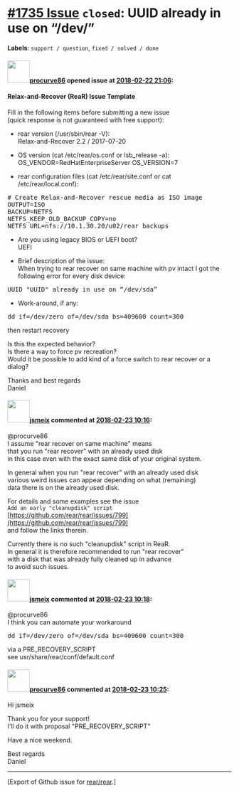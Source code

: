 [\#1735 Issue](https://github.com/rear/rear/issues/1735) `closed`: UUID <UUID> already in use on “/dev/<devicename>”
====================================================================================================================

**Labels**: `support / question`, `fixed / solved / done`

#### <img src="https://avatars.githubusercontent.com/u/20219180?v=4" width="50">[procurve86](https://github.com/procurve86) opened issue at [2018-02-22 21:06](https://github.com/rear/rear/issues/1735):

#### Relax-and-Recover (ReaR) Issue Template

Fill in the following items before submitting a new issue  
(quick response is not guaranteed with free support):

-   rear version (/usr/sbin/rear -V):  
    Relax-and-Recover 2.2 / 2017-07-20

-   OS version (cat /etc/rear/os.conf or lsb\_release -a):  
    OS\_VENDOR=RedHatEnterpriseServer OS\_VERSION=7

-   rear configuration files (cat /etc/rear/site.conf or cat
    /etc/rear/local.conf):

<pre>
# Create Relax-and-Recover rescue media as ISO image
OUTPUT=ISO
BACKUP=NETFS
NETFS_KEEP_OLD_BACKUP_COPY=no
NETFS_URL=nfs://10.1.30.20/u02/rear_backups
</pre>

-   Are you using legacy BIOS or UEFI boot?  
    UEFI

-   Brief description of the issue:  
    When trying to rear recover on same machine with pv intact I got the
    following error for every disk device:

<pre>
UUID "UUID" already in use on “/dev/sda”
</pre>

-   Work-around, if any:

<pre>
dd if=/dev/zero of=/dev/sda bs=409600 count=300
</pre>

then restart recovery

Is this the expected behavior?  
Is there a way to force pv recreation?  
Would it be possible to add kind of a force switch to rear recover or a
dialog?

Thanks and best regards  
Daniel

#### <img src="https://avatars.githubusercontent.com/u/1788608?u=925fc54e2ce01551392622446ece427f51e2f0ce&v=4" width="50">[jsmeix](https://github.com/jsmeix) commented at [2018-02-23 10:16](https://github.com/rear/rear/issues/1735#issuecomment-367968221):

@procurve86  
I assume "rear recover on same machine" means  
that you run "rear recover" with an already used disk  
in this case even with the exact same disk of your original system.

In general when you run "rear recover" with an already used disk  
various weird issues can appear depending on what (remaining)  
data there is on the already used disk.

For details and some examples see the issue  
`Add an early "cleanupdisk" script`  
[https://github.com/rear/rear/issues/799](https://github.com/rear/rear/issues/799)  
and follow the links therein.

Currently there is no such "cleanupdisk" script in ReaR.  
In general it is therefore recommended to run "rear recover"  
with a disk that was already fully cleaned up in advance  
to avoid such issues.

#### <img src="https://avatars.githubusercontent.com/u/1788608?u=925fc54e2ce01551392622446ece427f51e2f0ce&v=4" width="50">[jsmeix](https://github.com/jsmeix) commented at [2018-02-23 10:18](https://github.com/rear/rear/issues/1735#issuecomment-367968800):

@procurve86  
I think you can automate your workaround

<pre>
dd if=/dev/zero of=/dev/sda bs=409600 count=300
</pre>

via a PRE\_RECOVERY\_SCRIPT  
see usr/share/rear/conf/default.conf

#### <img src="https://avatars.githubusercontent.com/u/20219180?v=4" width="50">[procurve86](https://github.com/procurve86) commented at [2018-02-23 10:25](https://github.com/rear/rear/issues/1735#issuecomment-367970333):

Hi jsmeix

Thank you for your support!  
I'll do it with proposal "PRE\_RECOVERY\_SCRIPT"

Have a nice weekend.

Best regards  
Daniel

------------------------------------------------------------------------

\[Export of Github issue for
[rear/rear](https://github.com/rear/rear).\]
